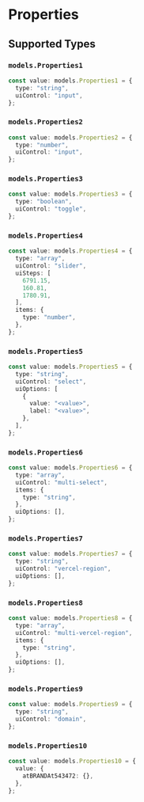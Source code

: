 # Properties


## Supported Types

### `models.Properties1`

```typescript
const value: models.Properties1 = {
  type: "string",
  uiControl: "input",
};
```

### `models.Properties2`

```typescript
const value: models.Properties2 = {
  type: "number",
  uiControl: "input",
};
```

### `models.Properties3`

```typescript
const value: models.Properties3 = {
  type: "boolean",
  uiControl: "toggle",
};
```

### `models.Properties4`

```typescript
const value: models.Properties4 = {
  type: "array",
  uiControl: "slider",
  uiSteps: [
    6791.15,
    160.81,
    1780.91,
  ],
  items: {
    type: "number",
  },
};
```

### `models.Properties5`

```typescript
const value: models.Properties5 = {
  type: "string",
  uiControl: "select",
  uiOptions: [
    {
      value: "<value>",
      label: "<value>",
    },
  ],
};
```

### `models.Properties6`

```typescript
const value: models.Properties6 = {
  type: "array",
  uiControl: "multi-select",
  items: {
    type: "string",
  },
  uiOptions: [],
};
```

### `models.Properties7`

```typescript
const value: models.Properties7 = {
  type: "string",
  uiControl: "vercel-region",
  uiOptions: [],
};
```

### `models.Properties8`

```typescript
const value: models.Properties8 = {
  type: "array",
  uiControl: "multi-vercel-region",
  items: {
    type: "string",
  },
  uiOptions: [],
};
```

### `models.Properties9`

```typescript
const value: models.Properties9 = {
  type: "string",
  uiControl: "domain",
};
```

### `models.Properties10`

```typescript
const value: models.Properties10 = {
  value: {
    atBRANDAt543472: {},
  },
};
```

